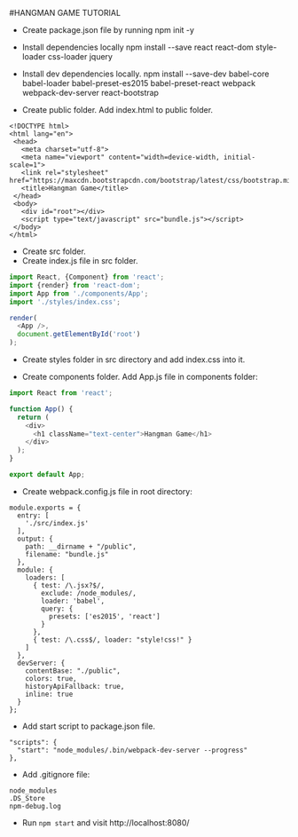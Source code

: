 #HANGMAN GAME TUTORIAL

* Create package.json file by running npm init -y

* Install dependencies locally
npm install --save react react-dom style-loader css-loader jquery

* Install dev dependencies locally.
npm install --save-dev babel-core babel-loader babel-preset-es2015 babel-preset-react webpack webpack-dev-server react-bootstrap

* Create public folder.
  Add index.html to public folder.
```
<!DOCTYPE html>
<html lang="en">
 <head>
   <meta charset="utf-8">
   <meta name="viewport" content="width=device-width, initial-scale=1">
   <link rel="stylesheet" href="https://maxcdn.bootstrapcdn.com/bootstrap/latest/css/bootstrap.min.css">
   <title>Hangman Game</title>
 </head>
 <body>
   <div id="root"></div>
   <script type="text/javascript" src="bundle.js"></script>
 </body>
</html>
```

* Create src folder.
* Create index.js file in src folder.
```javascript
import React, {Component} from 'react';
import {render} from 'react-dom';
import App from './components/App';
import './styles/index.css';

render(
  <App />,
  document.getElementById('root')
);
```

* Create styles folder in src directory and add index.css into it.

* Create components folder.
Add App.js file in components folder:

```javascript
import React from 'react';

function App() {
  return (
    <div>
      <h1 className="text-center">Hangman Game</h1>
    </div>
  );
}

export default App;
```

* Create webpack.config.js file in root directory:

```
module.exports = {
  entry: [
    './src/index.js'
  ],
  output: {
    path: __dirname + "/public",
    filename: "bundle.js"
  },
  module: {
    loaders: [
      { test: /\.jsx?$/,
        exclude: /node_modules/,
        loader: 'babel',
        query: {
          presets: ['es2015', 'react']
        }
      },
      { test: /\.css$/, loader: "style!css!" }
    ]
  },
  devServer: {
    contentBase: "./public",
    colors: true,
    historyApiFallback: true,
    inline: true
  }
};
```

* Add start script to package.json file.
```
"scripts": {
  "start": "node_modules/.bin/webpack-dev-server --progress"
},
```

* Add .gitignore file:
```
node_modules
.DS_Store
npm-debug.log
```

* Run `npm start` and visit http://localhost:8080/
